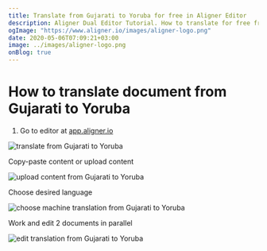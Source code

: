 ```yaml
---
title: Translate from Gujarati to Yoruba for free in Aligner Editor
description: Aligner Dual Editor Tutorial. How to translate for free from Gujarati to Yoruba. Aligner is multilingual document management platform. 
ogImage: "https://www.aligner.io/images/aligner-logo.png"
date: 2020-05-06T07:09:21+03:00
image: ../images/aligner-logo.png
onBlog: true
---
```


# How to translate document from Gujarati to Yoruba

1. Go to editor at [app.aligner.io](https://app.aligner.io "Aligner App web page")

![translate from Gujarati to Yoruba](../aligner-blank-editor.png "translate from Gujarati to Yoruba")

Copy-paste content or upload content

![upload content from Gujarati to Yoruba](../aligner-uploaded-document.png "upload content from Gujarati to Yoruba")

Choose desired language

![choose machine translation from Gujarati to Yoruba](../aligner-language-dropdown.png "choose machine translation from Gujarati to Yoruba")

Work and edit 2 documents in parallel

![edit translation from Gujarati to Yoruba](../aligner-double-sitded-editor.png "edit translation from Gujarati to Yoruba")

